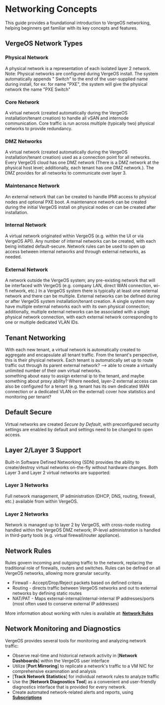 # Networking Concepts

This guide provides a foundational introduction to VergeOS networking, helping beginners get familiar with its key concepts and features.


## VergeOS Network Types

### Physical Network

A physical network is a representation of each isolated layer 2 network. Note: Physical networks are configured during VergeOS install. The system automatically appends " Switch" to the end of the user-supplied name during install, for ex: for name "PXE", the system will give the physical network the name "PXE Switch"

### Core Network

A virtual network (created automatically during the VergeOS installation/tenant creation) to handle all vSAN and internode communication. Core traffic is run across multiple (typically two) physical networks to provide redundancy.

### DMZ Networks

A virtual network (created automatically during the VergeOS installation/tenant creation) used as a connection point for all networks. Every VergeOS cloud has one DMZ network (There is a DMZ network at the physical host level; additionally, each tenant has one DMZ network.). The DMZ provides for all networks to communicate over layer 3.

### Maintenance Network

An external network that can be created to handle IPMI access to physical nodes and optional PXE boot. A maintenance network can be created during the initial VergeOS install on physical nodes or can be created after installation.

### Internal Network

A virtual network originated within VergeOS (e.g. within the UI or via VergeOS API). Any number of internal networks can be created, with each being initiated default-secure. Network rules can be used to open up access between internal networks and through external networks, as needed.

### External Network

A network outside the VergeOS system; any pre-existing network that will be interfaced with VergeOS (e.g. company LAN, direct WAN connection, wi-fi network, etc.) In a VergeOS system there is typically at least one external network and there can be multiple. External networks can be defined during or after VergeOS system installation/tenant creation. 
A single system may have multiple external networks each with its own physical connection; additionally, multiple external networks can be associated with a single physical network connection, with each external network corresponding to one or multiple dedicated VLAN IDs.


## Tenant Networking

With each new tenant, a virtual network is automatically created to aggregate and encapsulate all tenant traffic.  From the tenant's perspective, this is their physical network. <!--> Each tenant is automatically set up to route traffic out through its parent external network? --> able to create a virtually unlimited number of their own virtual networks.    
something about easy to assign external ip to the tenant, and maybe something about proxy ability?
Where needed, layer-2 external access can also be configured for a tenant (e.g. tenant has its own dedicated WAN connection or a dedicated VLAN on the external) 
cover how statistics and monitoring per tenant?


## Default Secure

Virtual networks are created *Secure by Default*, with preconfigured security settings are enabled by default and settings need to be changed to open access. 
<!--internal networks only??-->

## Layer 2/Layer 3 Support

Built-in Software Defined Networking (SDN) provides the ability to create/destroy virtual networks on-the-fly without hardware changes. Both Layer 3 and Layer 2 virtual networks are supported:

### Layer 3 Networks

Full network management, IP administration (DHCP, DNS, routing, firewall, etc.) available from within VergeOS.

### Layer 2 Networks

Network is managed up to layer 2 by VergeOS, with cross-node routing handled within the VergeOS DMZ network; IP-level administration is handled in third-party tools (e.g. virtual firewall/router appliance).

## Network Rules

Rules govern incoming and outgoing traffic to the network, replacing the traditional role of firewalls, routers and switches. Rules can be defined on all VergeOS networks, allowing more granular security. 

* Firewall - Accept/Drop/Reject packets based on defined criteria
* Routing - directs traffic between VergeOS networks and out to external networks by defining static routes
* NAT/PAT - Maps external-internal/internal-internal IP addresses/ports (most often used to conserve external IP addresses)

More information about working with rules is available at: [**Network Rules**](/product-guide/networks/network-rules)


## Network Monitoring and Diagnostics

VergeOS provides several tools for monitoring and analyzing network traffic:

* Observe real-time and historical network activity in [**Network Dashboards**] within the VergeOS user interface
* Utilize [**Port Mirroring**] to replicate a network's traffic to a VM NIC for comprehensive examination and analysis
* [**Track Network Statistics**] for individual network rules to analyze traffic
* Use the [**Network Diagnostics Tool**] as a convenient and user-friendly diagnostics interface that is provided for every network.  
* Create automated network-related alerts and reports, using [**Subscriptions**](/product-guide/system/subscriptions-overview)



